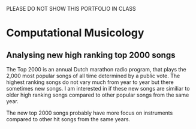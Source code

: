 PLEASE DO NOT SHOW THIS PORTFOLIO IN CLASS


# Computational Musicology
## Analysing new high ranking top 2000 songs

The Top 2000 is an annual Dutch marathon radio program, that plays the 2,000 most popular songs of all time determined by a public vote. The highest ranking songs do not vary much from year to year but there sometimes new songs. I am interested in if these new songs are similiar to older high ranking songs compared to other popular songs from the same year.

The new top 2000 songs probably have more focus on instruments compared to other hit songs from the same years.  
